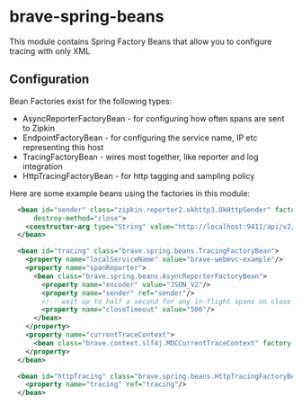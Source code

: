 # brave-spring-beans
This module contains Spring Factory Beans that allow you to configure
tracing with only XML

## Configuration
Bean Factories exist for the following types:
* AsyncReporterFactoryBean - for configuring how often spans are sent to Zipkin
* EndpointFactoryBean - for configuring the service name, IP etc representing this host
* TracingFactoryBean - wires most together, like reporter and log integration
* HttpTracingFactoryBean - for http tagging and sampling policy

Here are some example beans using the factories in this module:
```xml
  <bean id="sender" class="zipkin.reporter2.okhttp3.OkHttpSender" factory-method="create"
      destroy-method="close">
    <constructor-arg type="String" value="http://localhost:9411/api/v2/spans"/>
  </bean>

  <bean id="tracing" class="brave.spring.beans.TracingFactoryBean">
    <property name="localServiceName" value="brave-webmvc-example"/>
    <property name="spanReporter">
      <bean class="brave.spring.beans.AsyncReporterFactoryBean">
        <property name="encoder" value="JSON_V2"/>
        <property name="sender" ref="sender"/>
        <!-- wait up to half a second for any in-flight spans on close -->
        <property name="closeTimeout" value="500"/>
      </bean>
    </property>
    <property name="currentTraceContext">
      <bean class="brave.context.slf4j.MDCCurrentTraceContext" factory-method="create"/>
    </property>
  </bean>

  <bean id="httpTracing" class="brave.spring.beans.HttpTracingFactoryBean">
    <property name="tracing" ref="tracing"/>
  </bean>
```
